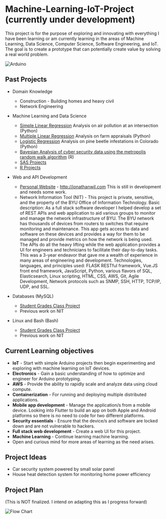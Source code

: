 # Machine-Learning-IoT-Project (currently under development)
This project is for the purpose of exploring and innovating with everything I have been learning or am currently learning in the areas of Machine Learning, Data Science, Computer Science, Software Engineering, and IoT. The goal is to create a prototype that can potentially create value by solving a real world problem.

![Arduino](https://github.com/jonwilami323/Machine-Learning-IoT-Project/blob/master/images/Arduino.jpg)

## Past Projects
* Domain Knowledge
  * Construction - Building homes and heavy civil
  * Network Engineering
* Machine Learning and Data Science 
  * [Simple Linear Regression](https://github.com/jonwilami323/Technical-Reports/blob/master/Statistical-Reports/RegressionAnalysisOnCarPollutionAtUniversityIntersection.pdf) Analysis on air pollution at an intersection (Python) 
  * [Multiple Linear Regression](https://github.com/jonwilami323/Technical-Reports/blob/master/Statistical-Reports/MultipleLinearRegressionOnFarmAppraisals.pdf) Analysis on farm appraisals (Python) 
  * [Logistic Regression](https://github.com/jonwilami323/Technical-Reports/blob/master/Statistical-Reports/AnalysisOnPineBeetleDamageInColorado.pdf) Analysis on pine beetle infestations in Colorado (Python) 
  * [Bayesian Analysis of cyber security data using the metropolis random walk algorithm](https://github.com/jonwilami323/Technical-Reports/blob/master/Statistical-Reports/BayesianAnalysisOnSecurityData.pdf) (R)
  * [SAS Projects](https://github.com/jonwilami323/SAS_Projects)
  * [R Projects](https://github.com/jonwilami323/R_Projects) 
   
* Web and API Development
  * [Personal Website](https://github.com/jonwilami323/Personal-Website) - http://jonathanwil.com This is still in development and needs some work. 
  * Network Information Tool (NIT) - This project is private, sensitive, and the property of the BYU Office of Information Technology. Basic description: As a full stack software developer I helped develop a set of REST APIs and web application to aid various groups to monitor and manage the network infrastructure of BYU. The BYU network has thousands of devices from routers to switches that require monitoring and maintenance. This app gets access to data and software on these devices and provides a way for them to be managed and provide metrics on how the network is being used. The APIs do all the heavy lifting while the web application provides a UI for engineers and technicians to facilitate their day-to-day tasks. This was a 3-year endeavor that gave me a wealth of experience in many areas of engineering and development. Technologies, languages, and principles used: FLASK RESTful framework, Vue.JS front end framework, JavaScript, Python, various flavors of SQL, Elasticsearch, Linux scripting, HTML, CSS, AWS, Git, Agile Development, Network protocols such as SNMP, SSH, HTTP, TCP/IP, UDP, and SSL. 
  
* Databases (MySQL)
  * [Student Grades Class Project](https://github.com/jonwilami323/MySQL-Student-Grades-Project)
  * Previous work on NIT
  
* Linux and Bash (Bash) 
  * [Student Grades Class Project](https://github.com/jonwilami323/BashStudentGradesProject)
  * Previous work on NIT
  
## Current Learning objectives

* **IoT** - Start with simple Arduino projects then begin experimenting and exploring with machine learning on IoT devices.    
* **Electronics** - Gain a basic understanding of how to optimize and engineer for Arduino prototyping.  
* **AWS** - Provide the ability to rapidly scale and analyze data using cloud compute.  
* **Containerization** - For running and deploying multiple distributed applications. 
* **Mobile app development** - Manage the application/s from a mobile device. Looking into Flutter to build an app on both Apple and Android platforms so there is no need to code for two different platforms.  
* **Security essentials** - Ensure that the device/s and software are locked down and are not vulnerable to hackers.
* **Full stack web development** - Create a web UI for this project. 
* **Machine Learning** - Continue learning machine learning. 
* Open and curious mind for more areas of learning as the need arises. 

## Project Ideas
* Car security system powered by small solar panel
* House heat detection system for monitoring home power efficiency

## Project Plan 
(This is NOT finalized. I intend on adapting this as I progress forward) 

![Flow Chart](https://github.com/jonwilami323/Machine-Learning-IoT-Project/blob/master/images/Machine%20Learning%20Project.png)

